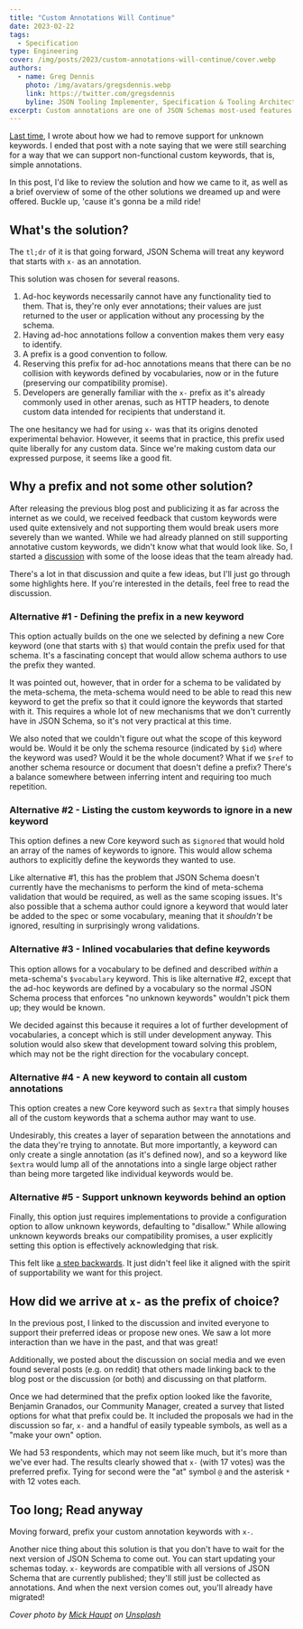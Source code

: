 ```yaml
---
title: "Custom Annotations Will Continue"
date: 2023-02-22
tags:
  - Specification
type: Engineering
cover: /img/posts/2023/custom-annotations-will-continue/cover.webp
authors:
  - name: Greg Dennis
    photo: /img/avatars/gregsdennis.webp
    link: https://twitter.com/gregsdennis
    byline: JSON Tooling Implementer, Specification & Tooling Architect @Postman
excerpt: Custom annotations are one of JSON Schemas most-used features.  Here's how we're still supporting them.
---
```


[Last time](./the-last-breaking-change), I wrote about how we had to remove support for unknown keywords.  I ended that post with a note saying that we were still searching for a way that we can support non-functional custom keywords, that is, simple annotations.

In this post, I'd like to review the solution and how we came to it, as well as a brief overview of some of the other solutions we dreamed up and were offered.  Buckle up, 'cause it's gonna be a mild ride!

## What's the solution?

The `tl;dr` of it is that going forward, JSON Schema will treat any keyword that starts with `x-` as an annotation.

This solution was chosen for several reasons.

1. Ad-hoc keywords necessarily cannot have any functionality tied to them.  That is, they're only ever annotations; their values are just returned to the user or application without any processing by the schema.
2. Having ad-hoc annotations follow a convention makes them very easy to identify.
3. A prefix is a good convention to follow.
4. Reserving this prefix for ad-hoc annotations means that there can be no collision with keywords defined by vocabularies, now or in the future (preserving our compatibility promise).
5. Developers are generally familiar with the `x-` prefix as it's already commonly used in other arenas, such as HTTP headers, to denote custom data intended for recipients that understand it.

The one hesitancy we had for using `x-` was that its origins denoted experimental behavior.  However, it seems that in practice, this prefix used quite liberally for any custom data.  Since we're making custom data our expressed purpose, it seems like a good fit.

## Why a prefix and not some other solution?

After releasing the previous blog post and publicizing it as far across the internet as we could, we received feedback that custom keywords were used quite extensively and not supporting them would break users more severely than we wanted.  While we had already planned on still supporting annotative custom keywords, we didn't know what that would look like.  So, I started a [discussion](https://github.com/json-schema-org/community/discussions/57) with some of the loose ideas that the team already had.

There's a lot in that discussion and quite a few ideas, but I'll just go through some highlights here.  If you're interested in the details, feel free to read the discussion.

### Alternative #1 - Defining the prefix in a new keyword

This option actually builds on the one we selected by defining a new Core keyword (one that starts with `$`) that would contain the prefix used for that schema.  It's a fascinating concept that would allow schema authors to use the prefix they wanted.

It was pointed out, however, that in order for a schema to be validated by the meta-schema, the meta-schema would need to be able to read this new keyword to get the prefix so that it could ignore the keywords that started with it.  This requires a whole lot of new mechanisms that we don't currently have in JSON Schema, so it's not very practical at this time.

We also noted that we couldn't figure out what the scope of this keyword would be.  Would it be only the schema resource (indicated by `$id`) where the keyword was used?  Would it be the whole document?  What if we `$ref` to another schema resource or document that doesn't define a prefix?  There's a balance somewhere between inferring intent and requiring too much repetition. 

### Alternative #2 - Listing the custom keywords to ignore in a new keyword

This option defines a new Core keyword such as `$ignored` that would hold an array of the names of keywords to ignore.  This would allow schema authors to explicitly define the keywords they wanted to use.

Like alternative #1, this has the problem that JSON Schema doesn't currently have the mechanisms to perform the kind of meta-schema validation that would be required, as well as the same scoping issues.  It's also possible that a schema author could ignore a keyword that would later be added to the spec or some vocabulary, meaning that it _shouldn't_ be ignored, resulting in surprisingly wrong validations.

### Alternative #3 - Inlined vocabularies that define keywords

This option allows for a vocabulary to be defined and described _within_ a meta-schema's `$vocabulary` keyword.  This is like alternative #2, except that the ad-hoc keywords are defined by a vocabulary so the normal JSON Schema process that enforces "no unknown keywords" wouldn't pick them up; they would be known.

We decided against this because it requires a lot of further development of vocabularies, a concept which is still under development anyway.  This solution would also skew that development toward solving this problem, which may not be the right direction for the vocabulary concept.

### Alternative #4 - A new keyword to contain all custom annotations

This option creates a new Core keyword such as `$extra` that simply houses all of the custom keywords that a schema author may want to use.

Undesirably, this creates a layer of separation between the annotations and the data they're trying to annotate.  But more importantly, a keyword can only create a single annotation (as it's defined now), and so a keyword like `$extra` would lump all of the annotations into a single large object rather than being more targeted like individual keywords would be.

### Alternative #5 - Support unknown keywords behind an option

Finally, this option just requires implementations to provide a configuration option to allow unknown keywords, defaulting to "disallow."  While allowing unknown keywords breaks our compatibility promises, a user explicitly setting this option is effectively acknowledging that risk.

This felt like [a step backwards](https://vlipsy.com/vlip/the-emperors-new-groove-this-is-a-step-backwards-0YryOW3W).  It just didn't feel like it aligned with the spirit of supportability we want for this project.

## How did we arrive at `x-` as the prefix of choice?

In the previous post, I linked to the discussion and invited everyone to support their preferred ideas or propose new ones.  We saw a lot more interaction than we have in the past, and that was great!

Additionally, we posted about the discussion on social media and we even found several posts (e.g. on reddit) that others made linking back to the blog post or the discussion (or both) and discussing on that platform.

Once we had determined that the prefix option looked like the favorite, Benjamin Granados, our Community Manager, created a survey that listed options for what that prefix could be.  It included the proposals we had in the discussion so far, `x-` and a handful of easily typeable symbols, as well as a "make your own" option.

We had 53 respondents, which may not seem like much, but it's more than we've ever had.  The results clearly showed that `x-` (with 17 votes) was the preferred prefix.  Tying for second were the "at" symbol `@` and the asterisk `*` with 12 votes each.

## Too long; Read anyway

Moving forward, prefix your custom annotation keywords with `x-`.

Another nice thing about this solution is that you don't have to wait for the next version of JSON Schema to come out.  You can start updating your schemas today.  `x-` keywords are compatible with all versions of JSON Schema that are currently published; they'll still just be collected as annotations.  And when the next version comes out, you'll already have migrated!

_Cover photo by [Mick Haupt](https://unsplash.com/@rocinante_11) on [Unsplash](https://unsplash.com/photos/dtTu8Ec_uAU)_
